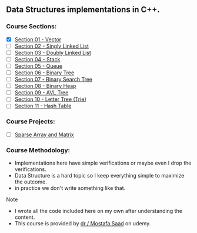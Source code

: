 ## Data Structures implementations in C++.

### Course Sections:

- [x] [Section 01 - Vector](./01-Vector/)
- [ ] [Section 02 - Singly Linked List](./02-Singly-Linked-List/)
- [ ] [Section 03 - Doubly Linked List](./)
- [ ] [Section 04 - Stack](./)
- [ ] [Section 05 - Queue](./)
- [ ] [Section 06 - Binary Tree](./)
- [ ] [Section 07 - Binary Search Tree](./)
- [ ] [Section 08 - Binary Heap](./)
- [ ] [Section 09 - AVL Tree](./)
- [ ] [Section 10 - Letter Tree (Trie)](./)
- [ ] [Section 11 - Hash Table](./)

### Course Projects:

- [ ] [Sparse Array and Matrix]()

### Course Methodology:

- Implementations here have simple verifications or maybe even I drop the verifications.
- Data Structure is a hard topic so I keep everything simple to maximize the outcome.
- in practice we don't write something like that.

> [!NOTE]
> - I wrote all the code included here on my own after understanding the content.
> - This course is provided by [dr / Mostafa Saad](https://www.udemy.com/user/mostafasaadibrahim/) on udemy.
